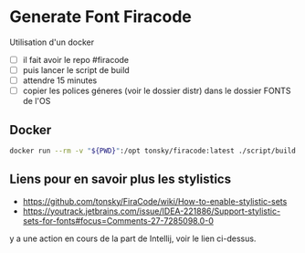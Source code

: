 
# Generate Font Firacode

Utilisation d'un docker

- [ ] il fait avoir le repo #firacode
- [ ] puis lancer le script de build
- [ ] attendre 15 minutes
- [ ] copier les polices géneres (voir le dossier distr) dans le dossier FONTS de l'OS

## Docker

```bash
docker run --rm -v "${PWD}":/opt tonsky/firacode:latest ./script/build.sh -f "cv32,zero,ss08,cv14,onum,ss04,ss05,ss03,cv31,cv29,cv30,ss10,cv19,cv23,cv21,cv22,ss10,cv16"
```

## Liens pour en savoir plus les stylistics
- https://github.com/tonsky/FiraCode/wiki/How-to-enable-stylistic-sets
- https://youtrack.jetbrains.com/issue/IDEA-221886/Support-stylistic-sets-for-fonts#focus=Comments-27-7285098.0-0

y a une action en cours de la part de Intellij, voir le lien ci-dessus.
